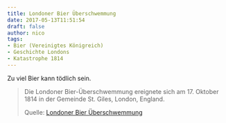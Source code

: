```yaml
---
title: Londoner Bier Überschwemmung
date: 2017-05-13T11:51:54
draft: false
author: nico
tags:
- Bier (Vereinigtes Königreich)
- Geschichte Londons
- Katastrophe 1814
---
```


Zu viel Bier kann tödlich sein.

> Die Londoner Bier-Überschwemmung ereignete sich am 17. Oktober 1814 in der Gemeinde St. Giles, London, England.
>
> Quelle: [Londoner Bier Überschwemmung](https://de.wikipedia.org/wiki/Londoner_Bier-Überschwemmung)
